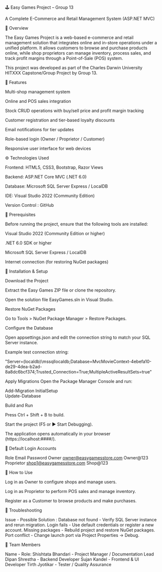 🕹️ Easy Games Project – Group 13

A Complete E-Commerce and Retail Management System (ASP.NET MVC)

📘 Overview

The Easy Games Project is a web-based e-commerce and retail management solution that integrates online and in-store operations under a unified platform.
It allows customers to browse and purchase products online, while shop proprietors can manage inventory, process sales, and track profit margins through a Point-of-Sale (POS) system.

This project was developed as part of the Charles Darwin University HITXXX Capstone/Group Project by Group 13.

🎯 Features

Multi-shop management system

Online and POS sales integration

Stock CRUD operations with buy/sell price and profit margin tracking

Customer registration and tier-based loyalty discounts

Email notifications for tier updates

Role-based login (Owner / Proprietor / Customer)

Responsive user interface for web devices

⚙️ Technologies Used

Frontend: HTML5, CSS3, Bootstrap, Razor Views

Backend: ASP.NET Core MVC (.NET 6.0)

Database: Microsoft SQL Server Express / LocalDB

IDE: Visual Studio 2022 (Community Edition)

Version Control : GitHub

🧩 Prerequisites

Before running the project, ensure that the following tools are installed:

Visual Studio 2022 (Community Edition or higher)

.NET 6.0 SDK or higher

Microsoft SQL Server Express / LocalDB

Internet connection (for restoring NuGet packages)

🚀 Installation & Setup

Download the Project

Extract the Easy Games ZIP file or clone the repository.

Open the solution file EasyGames.sln in Visual Studio.

Restore NuGet Packages

Go to Tools > NuGet Package Manager > Restore Packages.

Configure the Database

Open appsettings.json and edit the connection string to match your SQL Server instance.

Example test connection string:

"Server=(localdb)\\mssqllocaldb;Database=MvcMovieContext-4ebefa10-de29-4dea-b2ad-8a8dc6bcf374;Trusted_Connection=True;MultipleActiveResultSets=true"


Apply Migrations
Open the Package Manager Console and run:

Add-Migration InitialSetup  
Update-Database  


Build and Run

Press Ctrl + Shift + B to build.

Start the project (F5 or ▶ Start Debugging).

The application opens automatically in your browser (https://localhost:####/).


🔑 Default Login Accounts

Role			Email								Password
Owner			owner@easygamesstore.com			Owner@123
Proprietor		shop1@easygamesstore.com			Shop@123

	
🧠 How to Use

Log in as Owner to configure shops and manage users.

Log in as Proprietor to perform POS sales and manage inventory.

Register as a Customer to browse products and make purchases.


🧰 Troubleshooting

Issue	            	-   Possible Solution :
Database not found	  	- Verify SQL Server instance and rerun migration.
Login fails         	- Use default credentials or register a new account.
Missing packages		- Rebuild project and restore NuGet packages.
Port conflict			- Change launch port via Project Properties → Debug.

👥 Team Members

Name -	Role: 
Shishtata Bhandari		- Project Manager / Documentation Lead
Dipan Shrestha			- Backend Developer
Sujan Kandel			- Frontend & UI Developer
Tirth Jyotikar			- Tester / Quality Assurance
